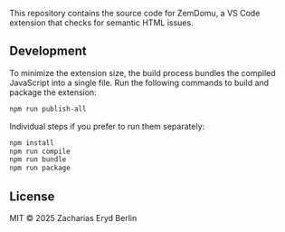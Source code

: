 This repository contains the source code for ZemDomu, a VS Code extension that checks for semantic HTML issues.

## Development
To minimize the extension size, the build process bundles the compiled
JavaScript into a single file. Run the following commands to build and
package the extension:

```bash
npm run publish-all
```

Individual steps if you prefer to run them separately:

```bash
npm install
npm run compile
npm run bundle
npm run package
```

## License

MIT © 2025 Zacharias Eryd Berlin